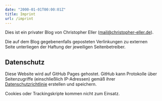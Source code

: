 ```yaml
---
date: "2000-01-01T00:00:01Z"
title: Imprint
url: /imprint
---
```


Dies ist ein privater Blog von Christopher Eller (mail@christopher-eller.de).

Die auf dem Blog gegebenenfalls geposteten Verlinkungen zu externen Seite unterliegen der Haftung der jeweiligen Seitenbetreiber.

## Datenschutz

Diese Website wird auf GitHub Pages gehostet. GitHub kann Protokolle über Seitenzugriffe (einschließlich IP-Adressen) gemäß ihrer [Datenschutzrichtlinie](https://docs.github.com/en/site-policy/privacy-policies/github-privacy-statement) erstellen und speichern.

Cookies oder Trackingskripte kommen nicht zum Einsatz.